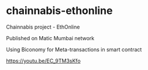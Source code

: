 # chainnabis-ethonline

Chainnabis project - EthOnline

Published on Matic Mumbai network

Using Biconomy for Meta-transactions in smart contract 

https://youtu.be/EC_9TM3sKfo
